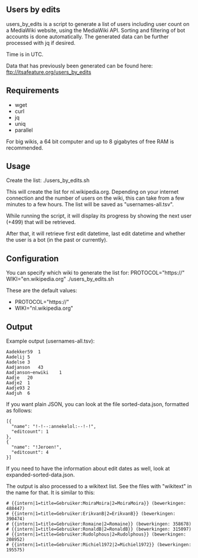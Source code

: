 Users by edits
----------

users_by_edits is a script to generate a list of users including user count on a MediaWiki website, using the MediaWiki API. Sorting and filtering of bot accounts is done automatically. The generated data can be further processed with jq if desired.

Time is in UTC.

Data that has previously been generated can be found here: ftp://itsafeature.org/users_by_edits

Requirements
------------
* wget
* curl
* jq
* uniq
* parallel

For big wikis, a 64 bit computer and up to 8 gigabytes of free RAM is recommended.

Usage
------
Create the list:
  ./users_by_edits.sh
 
This will create the list for nl.wikipedia.org. Depending on your internet connection and the number of users on the wiki, this can take from a few minutes to a few hours. The list will be saved as "usernames-all.tsv".

While running the script, it will display its progress by showing the next user (+499) that will be retrieved.

After that, it will retrieve first edit datetime, last edit datetime and whether the user is a bot (in the past or currently).

Configuration
----------------------

You can specify which wiki to generate the list for:
  PROTOCOL="https://" WIKI="en.wikipedia.org" ./users_by_edits.sh

These are the default values:

* PROTOCOL="https://"
* WIKI="nl.wikipedia.org"

Output
------
Example output (usernames-all.tsv):

	Aadekker59	1
	Aadelij	5
	Aadelse	3
	Aadjanson	43
	Aadjanson~enwiki	1
	Aadje	20
	Aadje2	1
	Aadje93	2
	Aadjuh	6

If you want plain JSON, you can look at the file sorted-data.json, formatted as follows:

	[{
	  "name": "!-!--:annekelol:--!-!",
	  "editcount": 1
	},
	{
	  "name": "!Jeroen!",
	  "editcount": 4
	}]

If you need to have the information about edit dates as well, look at expanded-sorted-data.json.
    
The output is also processed to a wikitext list. See the files with "wikitext" in the name for that. It is similar to this:

    # {{intern|1=title=Gebruiker:MoiraMoira|2=MoiraMoira}} (bewerkingen: 488447)
    # {{intern|1=title=Gebruiker:ErikvanB|2=ErikvanB}} (bewerkingen: 390474)
    # {{intern|1=title=Gebruiker:Romaine|2=Romaine}} (bewerkingen: 358678)
    # {{intern|1=title=Gebruiker:RonaldB|2=RonaldB}} (bewerkingen: 315097)
    # {{intern|1=title=Gebruiker:Rudolphous|2=Rudolphous}} (bewerkingen: 208952)
    # {{intern|1=title=Gebruiker:Michiel1972|2=Michiel1972}} (bewerkingen: 195575)

